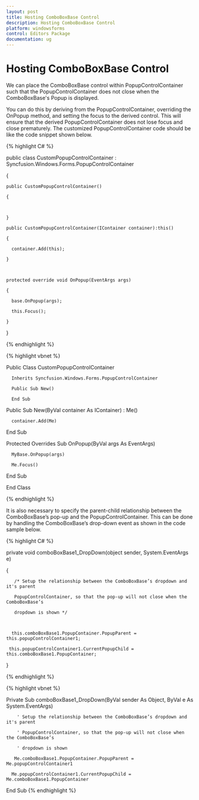 ```yaml
---
layout: post
title: Hosting ComboBoxBase Control 
description: Hosting ComboBoxBase Control 
platform: windowsforms
control: Editors Package
documentation: ug
---
```


# Hosting ComboBoxBase Control  

We can place the ComboBoxBase control within PopupControlContainer such that the PopupControlContainer does not close when the ComboBoxBase's Popup is displayed.

You can do this by deriving from the PopupControlContainer, overriding the OnPopup method, and setting the focus to the derived control. This will ensure that the derived PopupControlContainer does not lose focus and close prematurely. The customized PopupControlContainer code should be like the code snippet shown below.



{% highlight C# %}


public class CustomPopupControlContainer : Syncfusion.Windows.Forms.PopupControlContainer

{

    public CustomPopupControlContainer()

    {



    }

    public CustomPopupControlContainer(IContainer container):this()

    {

      container.Add(this);

    }



    protected override void OnPopup(EventArgs args)

    {

      base.OnPopup(args);

      this.Focus();

    } 

}

{% endhighlight %}




{% highlight vbnet %}


Public Class CustomPopupControlContainer

      Inherits Syncfusion.Windows.Forms.PopupControlContainer

      Public Sub New()

      End Sub

   Public  Sub New(ByVal container As IContainer) : Me()

      container.Add(Me)

   End Sub



   Protected Overrides Sub OnPopup(ByVal args As EventArgs)

      MyBase.OnPopup(args)

      Me.Focus()

   End Sub

End Class

{% endhighlight %}

It is also necessary to specify the parent-child relationship between the ComboBoxBase’s pop-up and the PopupControlContainer. This can be done by handling the ComboBoxBase’s drop-down event as shown in the code sample below.


{% highlight C# %}




private void comboBoxBase1_DropDown(object sender, System.EventArgs e)

 {

       /* Setup the relationship between the ComboBoxBase’s dropdown and it's parent         

       PopupControlContainer, so that the pop-up will not close when the ComboBoxBase’s     

       dropdown is shown */



      this.comboBoxBase1.PopupContainer.PopupParent = this.popupControlContainer1;

     this.popupControlContainer1.CurrentPopupChild = this.comboBoxBase1.PopupContainer;

 }

{% endhighlight %}


{% highlight vbnet %}



Private  Sub comboBoxBase1_DropDown(ByVal sender As Object, ByVal e As System.EventArgs)

        ' Setup the relationship between the ComboBoxBase’s dropdown and it's parent         

        ' PopupControlContainer, so that the pop-up will not close when the ComboBoxBase’s     

        ' dropdown is shown 

       Me.comboBoxBase1.PopupContainer.PopupParent = Me.popupControlContainer1

      Me.popupControlContainer1.CurrentPopupChild = Me.comboBoxBase1.PopupContainer

End Sub
{% endhighlight %}